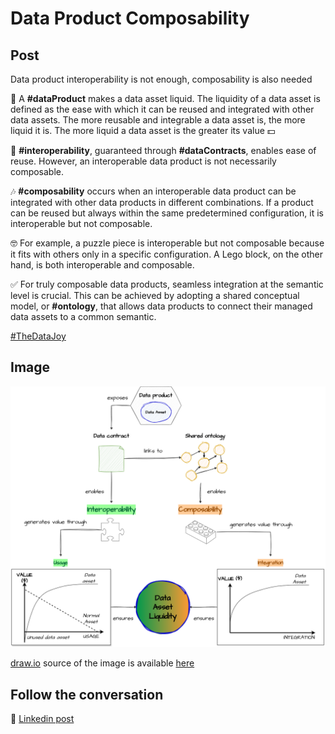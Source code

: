 # Data Product Composability

## Post

Data product interoperability is not enough, composability is also needed

🌊 A **#dataProduct** makes a data asset liquid. The liquidity of a data asset is defined as the ease with which it can be reused and integrated with other data assets. The more reusable and integrable a data asset is, the more liquid it is. The more liquid a data asset is the greater its value 💵 

🧩 **#interoperability**, guaranteed through **#dataContracts**, enables ease of reuse. However, an interoperable data product is not necessarily composable. 

🎶 **#composability** occurs when an interoperable data product can be integrated with other data products in different combinations. If a product can be reused but always within the same predetermined configuration, it is interoperable but not composable. 

🤓 For example, a puzzle piece is interoperable but not composable because it fits with others only in a specific configuration. A Lego block, on the other hand, is both interoperable and composable.

✅ For truly composable data products, seamless integration at the semantic level is crucial. This can be achieved by adopting a shared conceptual model, or **#ontology**, that allows data products to connect their managed data assets to a common semantic. 

[#TheDataJoy](https://www.linkedin.com/feed/hashtag/?keywords=thedatajoy) 

## Image

![2024-P019-composability.png](/images/2024/2024-P019-composability.png)

[draw.io](https://app.diagrams.net/) source of the image is available [here](/images/2024/2024.drawio) 

## Follow the conversation

🔵 [Linkedin post](https://www.linkedin.com/posts/andreagioia_dataproduct-interoperability-datacontracts-activity-7164280389186863104-8v4i)
